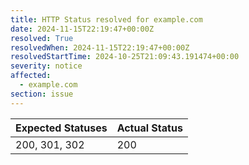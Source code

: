 ```yaml
---
title: HTTP Status resolved for example.com
date: 2024-11-15T22:19:47+00:00Z
resolved: True
resolvedWhen: 2024-11-15T22:19:47+00:00Z
resolvedStartTime: 2024-10-25T21:09:43.191474+00:00
severity: notice
affected:
  - example.com
section: issue
---
```


| Expected Statuses | Actual Status  |
|-------------------|----------------|
| 200, 301, 302 | 200 |
